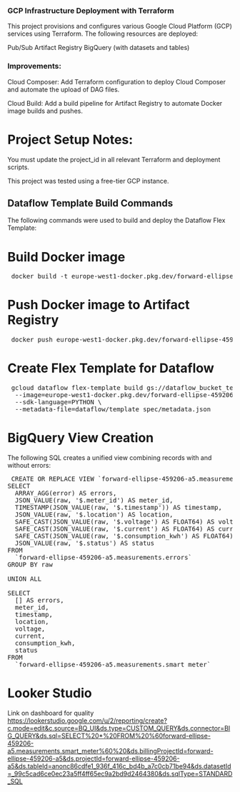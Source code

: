 ### GCP Infrastructure Deployment with Terraform
This project provisions and configures various Google Cloud Platform (GCP) services using Terraform. The following resources are deployed:

Pub/Sub
Artifact Registry
BigQuery (with datasets and tables)
### Improvements:
Cloud Composer: Add Terraform configuration to deploy Cloud Composer and automate the upload of DAG files.

Cloud Build: Add a build pipeline for Artifact Registry to automate Docker image builds and pushes.

# Project Setup Notes:
You must update the project_id in all relevant Terraform and deployment scripts.

This project was tested using a free-tier GCP instance.

## Dataflow Template Build Commands
The following commands were used to build and deploy the Dataflow Flex Template:

# Build Docker image
<pre lang="markdown"> docker build -t europe-west1-docker.pkg.dev/forward-ellipse-459206-a5/dataflow-repo-nikolina/dataflow-pipeline:latest -f dataflow/Dockerfile dataflow </pre>

# Push Docker image to Artifact Registry
<pre lang="markdown"> docker push europe-west1-docker.pkg.dev/forward-ellipse-459206-a5/dataflow-repo-nikolina/dataflow-pipeline:latest </pre>

# Create Flex Template for Dataflow
<pre lang="markdown"> gcloud dataflow flex-template build gs://dataflow_bucket_test_1/template.json \
  --image=europe-west1-docker.pkg.dev/forward-ellipse-459206-a5/dataflow-repo-nikolina/dataflow-pipeline:latest \
  --sdk-language=PYTHON \
  --metadata-file=dataflow/template_spec/metadata.json </pre>
# BigQuery View Creation
The following SQL creates a unified view combining records with and without errors:  


<pre lang="markdown"> CREATE OR REPLACE VIEW `forward-ellipse-459206-a5.measurements.smart_meter_with_errors` AS
SELECT
  ARRAY_AGG(error) AS errors,
  JSON_VALUE(raw, '$.meter_id') AS meter_id,
  TIMESTAMP(JSON_VALUE(raw, '$.timestamp')) AS timestamp,
  JSON_VALUE(raw, '$.location') AS location,
  SAFE_CAST(JSON_VALUE(raw, '$.voltage') AS FLOAT64) AS voltage,
  SAFE_CAST(JSON_VALUE(raw, '$.current') AS FLOAT64) AS current,
  SAFE_CAST(JSON_VALUE(raw, '$.consumption_kwh') AS FLOAT64) AS consumption_kwh,
  JSON_VALUE(raw, '$.status') AS status
FROM
  `forward-ellipse-459206-a5.measurements.errors`
GROUP BY raw

UNION ALL

SELECT
  [] AS errors,
  meter_id,
  timestamp,
  location,
  voltage,
  current,
  consumption_kwh,
  status
FROM
  `forward-ellipse-459206-a5.measurements.smart_meter`  </pre>

# Looker Studio
Link on dashboard for quality
https://lookerstudio.google.com/u/2/reporting/create?c.mode=edit&c.source=BQ_UI&ds.type=CUSTOM_QUERY&ds.connector=BIG_QUERY&ds.sql=SELECT%20*%20FROM%20%60forward-ellipse-459206-a5.measurements.smart_meter%60%20&ds.billingProjectId=forward-ellipse-459206-a5&ds.projectId=forward-ellipse-459206-a5&ds.tableId=anonc86cdfe1_936f_416c_bd4b_a7c0cb71be94&ds.datasetId=_99c5cad6ce0ec23a5ff4ff65ec9a2bd9d2464380&ds.sqlType=STANDARD_SQL
